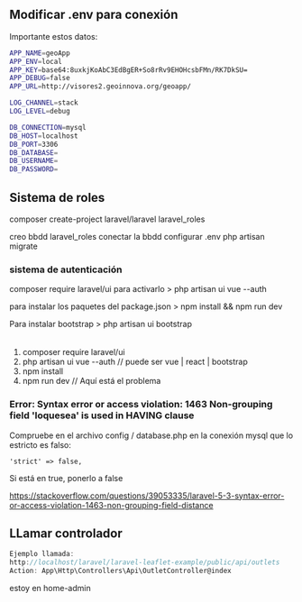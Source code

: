 ## Modificar .env para conexión

Importante estos datos:
```sh
APP_NAME=geoApp
APP_ENV=local
APP_KEY=base64:8uxkjKoAbC3EdBgER+So8rRv9EHOHcsbFMn/RK7DkSU=
APP_DEBUG=false
APP_URL=http://visores2.geoinnova.org/geoapp/

LOG_CHANNEL=stack
LOG_LEVEL=debug

DB_CONNECTION=mysql
DB_HOST=localhost
DB_PORT=3306
DB_DATABASE=
DB_USERNAME=
DB_PASSWORD=

``` 

## Sistema de roles
composer create-project laravel/laravel laravel_roles

creo bbdd laravel_roles
conectar la bbdd configurar .env
php artisan migrate

### sistema de autenticación
composer require laravel/ui
para activarlo > php artisan ui vue --auth

para instalar los paquetes del package.json > npm install && npm run dev

Para instalar bootstrap > php artisan ui bootstrap

######
1. composer require laravel/ui
2. php artisan ui vue --auth // puede ser vue | react | bootstrap
3. npm install
4. npm run dev // Aquí está el problema 
#####

### Error: Syntax error or access violation: 1463 Non-grouping field 'loquesea' is used in HAVING clause


Compruebe en el archivo config / database.php en la conexión mysql que lo estricto es falso:

    'strict' => false,

Si está en true, ponerlo a false

https://stackoverflow.com/questions/39053335/laravel-5-3-syntax-error-or-access-violation-1463-non-grouping-field-distance

## LLamar controlador
```js
Ejemplo llamada:
http://localhost/laravel/laravel-leaflet-example/public/api/outlets
Action: App\Http\Controllers\Api\OutletController@index 
```

estoy en home-admin

